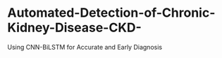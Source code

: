 # Automated-Detection-of-Chronic-Kidney-Disease-CKD-
Using CNN-BiLSTM for Accurate and Early Diagnosis
